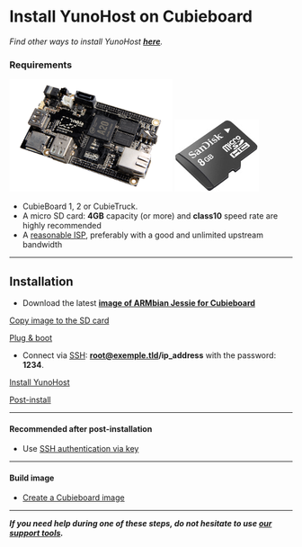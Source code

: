 # Install YunoHost on Cubieboard

*Find other ways to install YunoHost **[here](/install)**.*

### Requirements

<img src="/images/cubieboard2.png">
<img src="/images/micro-sd-card.jpg">

* CubieBoard 1, 2 or CubieTruck.
* A micro SD card: **4GB** capacity (or more) and **class10** speed rate are highly recommended
* A [reasonable ISP](/isp), preferably with a good and unlimited upstream bandwidth

---

## Installation
* Download the latest **[image of ARMbian Jessie for Cubieboard](http://www.armbian.com/cubieboard-2/)**

<a class="btn btn-lg btn-default" href="/copy_image">Copy image to the SD card</a>

<a class="btn btn-lg btn-default" href="/plug_and_boot">Plug & boot</a>

* Connect via [SSH](ssh): **root@exemple.tld/ip_address** with the password: **1234**.

<a class="btn btn-lg btn-default" href="/install_manually">Install YunoHost</a>

<a class="btn btn-lg btn-default" href="/postinstall">Post-install</a>

---

#### Recommended after post-installation
* Use [SSH authentication via key](security)

---

#### Build image
* [Create a Cubieboard image](/build_arm_image_en)

---

***If you need help during one of these steps, do not hesitate to use [our support tools](/support).***